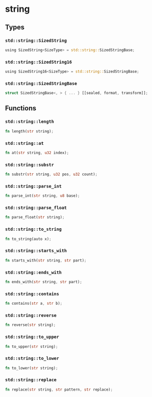 # string


## Types

### `std::string::SizedString`

```rust
using SizedString<SizeType> = std::string::SizedStringBase;
```
### `std::string::SizedString16`

```rust
using SizedString16<SizeType> = std::string::SizedStringBase;
```
### `std::string::SizedStringBase`

```rust
struct SizedStringBase<, > { ... } [[sealed, format, transform]];
```


## Functions

### `std::string::length`


```rust
fn length(str string);
```

### `std::string::at`


```rust
fn at(str string, u32 index);
```

### `std::string::substr`


```rust
fn substr(str string, u32 pos, u32 count);
```

### `std::string::parse_int`


```rust
fn parse_int(str string, u8 base);
```

### `std::string::parse_float`


```rust
fn parse_float(str string);
```

### `std::string::to_string`


```rust
fn to_string(auto x);
```

### `std::string::starts_with`


```rust
fn starts_with(str string, str part);
```

### `std::string::ends_with`


```rust
fn ends_with(str string, str part);
```

### `std::string::contains`


```rust
fn contains(str a, str b);
```

### `std::string::reverse`


```rust
fn reverse(str string);
```

### `std::string::to_upper`


```rust
fn to_upper(str string);
```

### `std::string::to_lower`


```rust
fn to_lower(str string);
```

### `std::string::replace`


```rust
fn replace(str string, str pattern, str replace);
```

